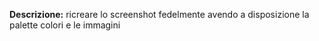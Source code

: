 **Descrizione:**
ricreare lo screenshot fedelmente avendo a disposizione la palette colori e le immagini
